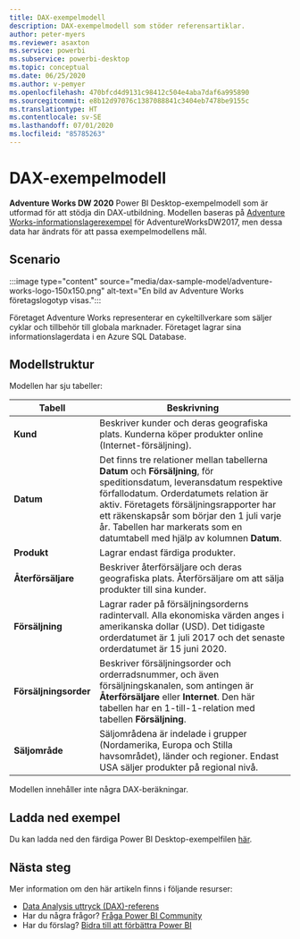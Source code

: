 ```yaml
---
title: DAX-exempelmodell
description: DAX-exempelmodell som stöder referensartiklar.
author: peter-myers
ms.reviewer: asaxton
ms.service: powerbi
ms.subservice: powerbi-desktop
ms.topic: conceptual
ms.date: 06/25/2020
ms.author: v-pemyer
ms.openlocfilehash: 470bfcd4d9131c98412c504e4aba7daf6a995890
ms.sourcegitcommit: e8b12d97076c1387088841c3404eb7478be9155c
ms.translationtype: HT
ms.contentlocale: sv-SE
ms.lasthandoff: 07/01/2020
ms.locfileid: "85785263"
---
```

# <a name="dax-sample-model"></a>DAX-exempelmodell

**Adventure Works DW 2020** Power BI Desktop-exempelmodell som är utformad för att stödja din DAX-utbildning. Modellen baseras på [Adventure Works-informationslagerexempel](/sql/samples/adventureworks-install-configure#data-warehouse-downloads) för AdventureWorksDW2017, men dessa data har ändrats för att passa exempelmodellens mål.

## <a name="scenario"></a>Scenario

:::image type="content" source="media/dax-sample-model/adventure-works-logo-150x150.png" alt-text="En bild av Adventure Works företagslogotyp visas.":::

Företaget Adventure Works representerar en cykeltillverkare som säljer cyklar och tillbehör till globala marknader. Företaget lagrar sina informationslagerdata i en Azure SQL Database.

## <a name="model-structure"></a>Modellstruktur

Modellen har sju tabeller:

|Tabell|Beskrivning|
|-----|-------|
|**Kund**|Beskriver kunder och deras geografiska plats. Kunderna köper produkter online (Internet-försäljning).|
|**Datum**|Det finns tre relationer mellan tabellerna **Datum** och **Försäljning**, för speditionsdatum, leveransdatum respektive förfallodatum. Orderdatumets relation är aktiv. Företagets försäljningsrapporter har ett räkenskapsår som börjar den 1 juli varje år. Tabellen har markerats som en datumtabell med hjälp av kolumnen **Datum**.|
|**Produkt**|Lagrar endast färdiga produkter.|
|**Återförsäljare**|Beskriver återförsäljare och deras geografiska plats. Återförsäljare om att sälja produkter till sina kunder.|
|**Försäljning**|Lagrar rader på försäljningsorderns radintervall. Alla ekonomiska värden anges i amerikanska dollar (USD). Det tidigaste orderdatumet är 1 juli 2017 och det senaste orderdatumet är 15 juni 2020.|
|**Försäljningsorder**|Beskriver försäljningsorder och orderradsnummer, och även försäljningskanalen, som antingen är **Återförsäljare** eller **Internet**. Den här tabellen har en 1-till-1-relation med tabellen **Försäljning**.|
|**Säljområde**|Säljområdena är indelade i grupper (Nordamerika, Europa och Stilla havsområdet), länder och regioner. Endast USA säljer produkter på regional nivå.|

Modellen innehåller inte några DAX-beräkningar.

## <a name="download-sample"></a>Ladda ned exempel

Du kan ladda ned den färdiga Power BI Desktop-exempelfilen [här](https://aka.ms/dax-docs-sample-file).

## <a name="next-steps"></a>Nästa steg

Mer information om den här artikeln finns i följande resurser:

- [Data Analysis uttryck (DAX)-referens](/dax/)
- Har du några frågor? [Fråga Power BI Community](https://community.powerbi.com/)
- Har du förslag? [Bidra till att förbättra Power BI](https://ideas.powerbi.com/)
